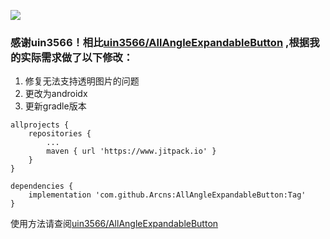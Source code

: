 [![](https://www.jitpack.io/v/Arcns/AllAngleExpandableButton.svg)](https://www.jitpack.io/#Arcns/AllAngleExpandableButton)

### 感谢uin3566！相比[uin3566/AllAngleExpandableButton](https://github.com/uin3566/AllAngleExpandableButton) ,根据我的实际需求做了以下修改：
1. 修复无法支持透明图片的问题
2. 更改为androidx
3. 更新gradle版本

```
allprojects {
	repositories {
		...
		maven { url 'https://www.jitpack.io' }
	}
}
```
	
```
dependencies {
	implementation 'com.github.Arcns:AllAngleExpandableButton:Tag'
}
```

使用方法请查阅[uin3566/AllAngleExpandableButton](https://github.com/uin3566/AllAngleExpandableButton)
